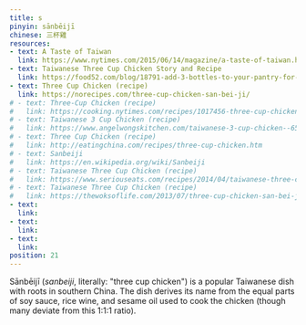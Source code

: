 ```yaml
---
title: s
pinyin: sānbēijī
chinese: 三杯雞
resources: 
- text: A Taste of Taiwan
  link: https://www.nytimes.com/2015/06/14/magazine/a-taste-of-taiwan.html
- text: Taiwanese Three Cup Chicken Story and Recipe
  link: https://food52.com/blog/18791-add-3-bottles-to-your-pantry-for-infinite-stir-fries-braises-soups
- text: Three Cup Chicken (recipe)
  link: https://norecipes.com/three-cup-chicken-san-bei-ji/
# - text: Three-Cup Chicken (recipe)
#   link: https://cooking.nytimes.com/recipes/1017456-three-cup-chicken
# - text: Taiwanese 3 Cup Chicken (recipe)
#   link: https://www.angelwongskitchen.com/taiwanese-3-cup-chicken--65279199772647938622-6527965279s257n-b275i-j29965279.html
# - text: Three Cup Chicken (recipe)
#   link: http://eatingchina.com/recipes/three-cup-chicken.htm
# - text: Sanbeiji
#   link: https://en.wikipedia.org/wiki/Sanbeiji
# - text: Taiwanese Three Cup Chicken (recipe)
#   link: https://www.seriouseats.com/recipes/2014/04/taiwanese-three-cup-chicken-san-bei-gi-recipe.html
# - text: Taiwanese Three Cup Chicken (recipe)
#   link: https://thewoksoflife.com/2013/07/three-cup-chicken-san-bei-ji/
- text: 
  link: 
- text: 
  link: 
- text: 
  link: 
position: 21
---
```


Sānbēijī (*sanbeiji*, literally: "three cup chicken") is a popular Taiwanese dish with roots in southern China. The dish derives its name from the equal parts of soy sauce, rice wine, and sesame oil used to cook the chicken (though many deviate from this 1:1:1 ratio).

<!-- - is a chicken dish originating in China that is especially popular in Taiwan. -->

<!-- The dish derives its name from the equal parts of soy sauce, rice wine, and sesame oil used to cook the chicken (though many deviate from the 1:1:1 ratio).

- made by cooking chicken with sesame oil, soy sauce and rice wine until tender, then reducing it to a glaze.

- cooked in the sauce until tender before the sauce is reduced to a glaze that coats the chicken
- the basic recipe uses those three sauce ingredients to create a thick, dark, syrup that is absorbed by and coats the chicken -->


<!--

is a popular chicken dish in Chinese cuisine. The dish originates from the Jiangxi province of southern China, and is a specialty of Ningdu. The dish has become especially popular in Taiwan, being introduced to the island by the Hakka people.

The dish derives its name from the three cups of sauces required. For each chicken, a cup each of soy sauce, rice wine (usually mijiu although it may be mixed with Shaoxing jiu), and sesame oil are added.

The chicken, together with the sauces, is cooked in an earthenware pot on high heat for ten minutes, then on low heat to allow the sauces to be absorbed by the meat. Sanbeiji is served with no sauce; the dish is cooked until all the sauce evaporates and is absorbed by the chicken. When it is served at the table, the chicken should be sizzling—even popping—on the cusp of burning. This gives the chicken a crisper texture (and richer flavor) unlike most other Chinese or Taiwanese stewed dishes. The dish is then eaten with either steamed rice or rice congee.


It is Taiwanese in origin, which is to say it is cooked across the island and wherever Taiwanese have landed after they’ve left. But like much Taiwanese cooking, the dish has roots in China.


“It’s a seminal dish,” Eddie Huang, the jocular restaurateur whose Taiwanese-American childhood in Orlando, Fla., is the subject of the ABC television comedy “Fresh Off the Boat,” told me when I called him. “You’ll be judged on it.” But its origin story, Huang cautioned, is a dangerous one. Cooking three-cup chicken with an equal ratio of oil and soy and rice wine leads to a greasy, unappetizing mess. “If you actually cook it that way, you’ll be in trouble,” he said. “The point is to draw the sugar out of all the ingredients using a little sesame oil, but not a lot.”


No two households make this dish the exact same way, but the basic recipe uses those three sauce ingredients to create a thick, dark, reduced syrup that absorbs right into the chicken. It’s a really easy recipe, because everything is pretty much chop and drop. It’s a one pot deal, and it comes together quicker than a kick in the pants.


San Bei Ji(三杯鷄), or Three Cup Chicken, is a classic Taiwanese dish made by cooking chicken with sesame oil, soy sauce and rice wine. The chicken is cooked in the sauce until tender before the sauce is reduced to a glaze that coats the chicken.


a popular Taiwanese dish with roots in southern China.

"One cup of each," says Sifton, before going on to explain that, while family recipes in Taiwan vary, few people make sanbeiji according to the 1 cup : 1 cup : 1 cup legend. (For you, that means you can put those bottles you've invested in toward multiple meals.)
-->